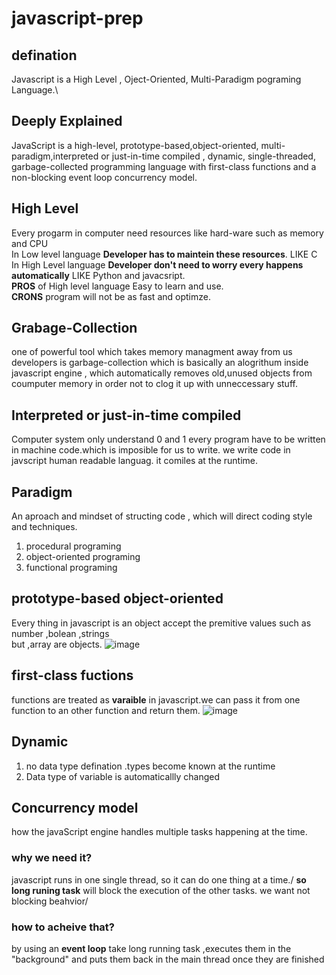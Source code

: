# javascript-prep
## defination
Javascript is a High Level , Oject-Oriented, Multi-Paradigm pograming Language.\
## Deeply Explained
JavaScript is a high-level, prototype-based,object-oriented, multi-paradigm,interpreted or just-in-time compiled , dynamic, single-threaded, garbage-collected programming language with first-class functions and a non-blocking event loop concurrency model.
## High Level 
Every progarm in computer need resources like hard-ware such as memory and CPU\
In Low level language **Developer has to maintein these resources**. LIKE C\
In High Level language **Developer don't need to worry  every happens automatically** LIKE Python and javacsript.\
**PROS** of High level language Easy to learn and use.\
**CRONS**  program will not be as fast and optimze.
## Grabage-Collection
 one of powerful tool which takes memory managment away from us developers is garbage-collection which is basically an alogrithum inside javascript engine , which automatically removes old,unused objects from coumputer memory in order not to clog it up with unneccessary stuff.
 ## Interpreted or just-in-time compiled
 Computer system only understand  0 and 1 every program have to be written in machine code.which is  imposible for us to write. we write code in javscript human readable languag. it comiles at the runtime.
 ## Paradigm
 An aproach and mindset of structing code , which  will direct coding style and techniques.
1. procedural programing 
2. object-oriented programing 
3. functional programing
## prototype-based object-oriented
Every thing in javascript is  an object accept the premitive values such as number ,bolean ,strings\
but ,array  are objects.
![image](https://user-images.githubusercontent.com/66674294/233061449-ac6b6b8a-97b2-49c9-96a6-a04c890eca09.png)
## first-class fuctions
functions are treated as **varaible** in javascript.we can pass it from one function to an other function  and return them.
![image](https://user-images.githubusercontent.com/66674294/233062243-4082680b-a44d-4974-9a0f-e808903040d2.png)
## Dynamic
1. no data type defination .types become known at the runtime 
2. Data type of variable is automaticallly changed
## Concurrency model
how the javaScript engine handles multiple tasks happening at the time.
### why we need it?
javascript runs in one single thread, so it can do one thing at a time./
**so long runing task** will block the execution of the other tasks.
we want not blocking beahvior/
### how to acheive that?
by using an **event loop**  take long running task ,executes them in the "background" and puts them back in the main thread once  they are finished 


